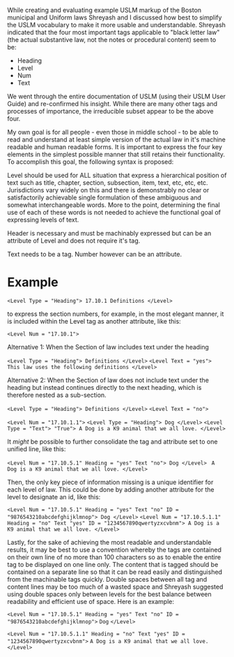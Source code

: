 While creating and evaluating example USLM markup of the Boston municipal and Uniform laws Shreyash and I discussed how best to simplify the USLM vocabulary to make it more usable and understandable.  Shreyash indicated that the four most important tags applicable to "black letter law" (the actual substantive law, not the notes or procedural content) seem to be:

* Heading
* Level
* Num
* Text

We went through the entire documentation of USLM (using their USLM User Guide) and re-confirmed his insight.  While there are many other tags and processes of importance, the irreducible subset appear to be the above four.  

My own goal is for all people - even those in middle school - to be able to read and understand at least simple version of the actual law in it's machine readable and human readable forms.  It is important to express the four key elements in the simplest possible manner that still retains their functionality. To accomplish this goal, the following syntax is proposed:

Level should be used for ALL situation that express a hierarchical position of text such as title, chapter, section, subsection, item, text, etc, etc, etc.  Jurisdictions vary widely on this and there is demonstrably no clear or satisfactorily achievable single formulation of these ambiguous and somewhat interchangeable words.  More to the point, determining the final use of each of these words is not needed to achieve the functional goal of expressing levels of text. 

Header is necessary and must be machinably expressed but can be an attribute of Level and does not require it's tag.

Text needs to be a tag.  Number however can be an attribute. 

# Example

`<Level Type = "Heading"> 17.10.1 Definitions </Level>`

to express the section numbers, for example, in the most elegant manner, it is included within the Level tag as another attribute, like this:

`<Level Num = "17.10.1">`

Alternative 1: When the Section of law includes text under the heading

`<Level Type = "Heading"> Definitions </Level>`
`<Level Text = "yes"> This law uses the following definitions </Level>`

Alternative 2: When the Section of law does not include text under the heading but instead continues directly to the next heading, which is therefore nested as a sub-section.

`<Level Type = "Heading"> Definitions </Level>`
`<Level Text = "no">`

`<Level Num = "17.10.1.1">`
`<Level Type = "Heading"> Dog </Level>`
`<Level Type = "Text"> "True"> A Dog is a K9 animal that we all love. </Level>`


It *might* be possible to further consolidate the tag and attribute set to one unified line, like this:

`<Level Num = "17.10.5.1" Heading = "yes" Text "no"> Dog </Level>`
` A Dog is a K9 animal that we all love. </Level>`


Then, the only key piece of information missing is a unique identifier for each level of law.  This could be done by adding another attribute for the level to designate an id, like this:

`<Level Num = "17.10.5.1" Heading = "yes" Text "no" ID = "9876543210abcdefghijklmnop"> Dog </Level>`
`<Level Num = "17.10.5.1.1" Heading = "no" Text "yes" ID = "1234567890qwertyzxcvbnm"> A Dog is a K9 animal that we all love. </Level>`

Lastly, for the sake of achieving the most readable and understandable results, it may be best to use a convention whereby the tags are contained on their own line of no more than 100 characters so as to enable the entire tag to be displayed on one line only.  The content that is tagged should be contained on a separate line so that it can be read easily and distinguished from the machinable tags quickly.  Double spaces between all tag and content lines may be too much of a wasted space and Shreyash suggested  using double spaces only between levels for the best balance between readability and efficient use of space.  Here is an example: 

`<Level Num = "17.10.5.1" Heading = "yes" Text "no" ID = "9876543210abcdefghijklmnop">`
`Dog`
`</Level>`

`<Level Num = "17.10.5.1.1" Heading = "no" Text "yes" ID = "1234567890qwertyzxcvbnm">`
`A Dog is a K9 animal that we all love.`
`</Level>`
